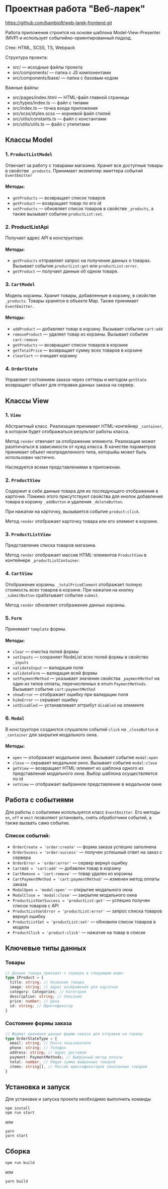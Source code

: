 # Проектная работа "Веб-ларек"
https://github.com/bambiq9/web-larek-frontend.git

Работа приложения строится на основе шаблона Model-View-Presenter (MVP) и использует событийно-ориентированный подход.

Стек: HTML, SCSS, TS, Webpack

Структура проекта:
- src/ — исходные файлы проекта
- src/components/ — папка с JS компонентами
- src/components/base/ — папка с базовым кодом

Важные файлы:
- src/pages/index.html — HTML-файл главной страницы
- src/types/index.ts — файл с типами
- src/index.ts — точка входа приложения
- src/scss/styles.scss — корневой файл стилей
- src/utils/constants.ts — файл с константами
- src/utils/utils.ts — файл с утилитами

## Классы Model

### 1. `ProductListModel`

Отвечает за работу с товарами магазина.
Хранит все доступные товары в свойстве `_products`.
Принимает экземпляр эмиттера событий `EventEmitter`

#### Методы:
- `getProducts` — возвращает список товаров
- `getProduct` — возвращает товар по его id
- `setProducts` — обновляет список товаров в свойстве `_products`, а также вызывает событие `productList:set`.

### 2. ProductListApi

Получает адрес API в конструкторе. 

#### Методы:
- `getProducts` отправляет запрос на получение данных о товарах. Вызывает событие `productList:get` или `productList:error`.
- `getProduct` — получает данные об одном товаре.

### 3. `CartModel`

Модель корзины. Хранит товары, добавленные в корзину, в свойстве `_products`. Товары хранятся в объекте Map.
Также принимает `EventEmitter`.

#### Методы:
- `addProduct` — добавляет товар в корзину. Вызывает событие `cart:add`
- `removeProduct` — удаляет товар из корзины. Вызывает событие `cart:remove`
- `getProducts` — возвращает список товаров в корзине
- `getTotalPrice` — возвращает сумму всех товаров в корзине
- `clearCart` — очищает корзину

### 4. `OrderState`

Управляет состоянием заказа через сеттеры и методом `getState` возвращает объект для отправки данных заказа на сервер.

## Классы View

### 1. `View`

Абстрактный класс. Реализация принимает HTML-контейнер `_container`, в котором будет отображаться результат работы класса.

Метод `render` отвечает за отображение элемента. Реализация может разлтичаться в зависимости от нужд класса. В качестве параметров принимает объект неопределенного типа, которыйы может быть использован частично.

Наследуется всеми представлениями в приложении.

### 2. `ProductView` 

Содержит в себе данные товара для их последующего отображения в карточке.
Помимо этого присутствуют свойства для кнопок добавления товара в корзину `_addButton` и удаления `_deleteButton`.

При нажатии на карточку, вызывается событие `product:click`.

Метод `render` отображает карточку товара или его элемент в корзине.

### 3. `ProductListView`

Представление списка товаров магазина.

Метод `render` отображает массив HTML-элементов `ProductView` в контейнере `_productListContainer`.

### 4. `CartView`

Отображение корзины. `_totalPriceElement` отображает полную стоимость всех товаров в корзине.
При нажатии на кнопку `_submitButton` срабатывает событие `submit`.

Метод `render` обновляет отображение данных корзины.

### 5. `Form`

Принимает `template` формы. 

#### Методы:
- `clear` — очистка полей формы
- `setInputs` — сохраняет NodeList всех полей формы в свойство `_inputs`
- `validateInput` — валидация поля
- `validateForm` — валидация всей формы
- `setPaymentMethod` — указывает значение свойства `_paymentMethof` на один из типов оплаты, перечисленных в enum `PaymentMethods`. Вызывает событие `cart:paymentMethod`
- `showError` — отображает ошибку при валидации поля
- `hideError` — скрывает ошибку
- `setDisabled` — устанавливает аттрибут `disabled` на элементе

### 6. `Modal`

В конструкторе создаются слушатели событий `click` на `_closeButton` и `_container` для закрытия модального окна.

#### Методы:
- `open` — отображает модальное окно. Вызывает событие `modal:open`
- `close` — скрывает модальное окно. Вызывает событие `modal:close`
- `getView` — возвращает HTML-элемент из шаблона одного из представлений модального окна. Выбор шаблона осуществляется по id
- `setView` — отображает выбранное представление в модальном окне

## Работа с событиями

Для работы с событиями используется класс `EventEmitter`.
Его методы `on`, `off` и `emit` позволяют установить, снять обработчики событий, а также вызвать само событие.

### Список событий:

- `OrderCreate = 'order:create'` — форма заказа успешно заполнена
- `OrderSucess = 'order:success'` — получен успешный ответ на заказ с сервера
- `OrderError = 'order:error'` — сервер вернул ошибку
- `CartAdd = 'cart:add'` — добавлен товар в корзину
- `CartRemove = 'cart:remove'` — товар удален из корзины
- `CartPaymentMethod = 'cart:paymentMethod'` — изменен метод оплаты заказа
- `ModalOpen = 'modal:open'` — открытие модального окна
- `ModalClose = 'modal:close'` — закрытие модального окна
- `ProductListGetSuccess = 'productList:get'` — успешно получен список товаров с API
- `ProductListGetError = 'productList:error'` — запрос списка товаров вернул ошибку
- `ProductListSet = 'productList:set'` — обновили список товаров в модели
- `ProductClick = 'product:click'` — нажатие на товар в списке

## Ключевые типы данных

### Товары
```ts
// Данные товара приходят с сервера в следующем виде: 
type IProduct = {
  title: string; // Название товара
  image: string; // Адрес изображения для карточки
  category: Categories; // Категория
  description: string; // Описание
  price: number; // Цена
  id: string; // Идентификатор
}
```
### Состояние формы заказа
```ts
// Формат хранения данных формы заказа для отправки на сервер
type OrderStateType = {
  email: string; // Почта пользователя
  phone: string; // Телефон
  address: string; // Адрес доставки
  payment: PaymentMethods; // Выбранный метод оплаты
  total: number, // Общая сумма выбранных товаров
  items: string[], // Массив идентификаторов заказанных товаров
}
```

## Установка и запуск
Для установки и запуска проекта необходимо выполнить команды

```
npm install
npm run start
```

или

```
yarn
yarn start
```
## Сборка

```
npm run build
```

или

```
yarn build
```